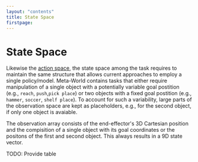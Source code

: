 ```yaml
---
layout: "contents"
title: State Space 
firstpage:
---
```


# State Space


Likewise the [action space](action_space), the state space among the task requires to maintain the same structure that allows current approaches to employ a single policy/model.
Meta-World contains tasks that either require manipulation of a single object with a potentially variable goal postition (e.g., `reach`, `push`,`pick place`) or two objects with a fixed goal postition (e.g., `hammer`, `soccer`, `shelf place`).
To account for such a variability, large parts of the observation space are kept as placeholders, e.g., for the second object, if only one object is avaiable.

The observation array consists of the end-effector's 3D Cartesian position and the compisition of a single object with its goal coordinates or the positons of the first and second object.
This always results in a 9D state vector.

TODO: Provide table
